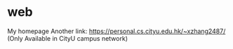 # web
My homepage
Another link: https://personal.cs.cityu.edu.hk/~xzhang2487/  (Only Available in CityU campus network)
